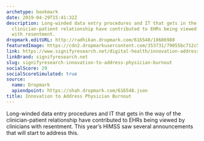 ```yaml
---
archetype: bookmark
date: 2019-04-29T15:41:32Z
description: Long-winded data entry procedures and IT that gets in the way of the
  clinician-patient relationship have contributed to EHRs being viewed by clinicians
  with resentment.
dropmark.editURL: http://radhikan.dropmark.com/616548/18686988
featuredImage: https://cdn2.dropmarkusercontent.com/353731/79055bc712c5db1441be3af7726d88703995d663c94ba4b988e1adf9bfb14f9b/thumbnail/Fire.jpg?Expires=1557430062&Signature=fbyhB7pTVyH7YCCBjIzOysYzx4v0uufJ9GAnxlPXNRzfTQcnDc0T9W691oyvPwZTZHRdRVwvlwtjpG26SGcuIO1b0rjT4QIugKqBFAdykJy5K7ityAgO~Ey9m5lNL04T1FVZ9wkKa~2C0o2nkJcGoAbA9VjWF2~iLHqc3nubF93JOIiePTb8mpuwfr~g10P0L8Ji4ERK-QImnap67dm4K-nEr3KhX3Xp76F5i605NpARnUZLrbH8-aXotIAWihNCK7V4Xl76I5h6~zIoy8EWuyNQ0vUCeJj-Zcq-dUjoKJ5wnq97Ymjj~EPBtmmRTsNIAnBhYwtxk~5tCbfqHIALpg__&Key-Pair-Id=APKAITQYWVEN757ZA4KQ
link: https://www.signifyresearch.net/digital-health/innovation-address-physician-burnout/
linkBrand: signifyresearch.net
slug: signifyresearch-innovation-to-address-physician-burnout
socialScore: 29
socialScoreSimulated: true
source:
  name: Dropmark
  apiendpoint: https://shah.dropmark.com/616548.json
title: Innovation to Address Physician Burnout
---
```

Long-winded data entry procedures and IT that gets in the way of the clinician-patient relationship have contributed to EHRs being viewed by clinicians with resentment. This year’s HIMSS saw several announcements that will start to address this.